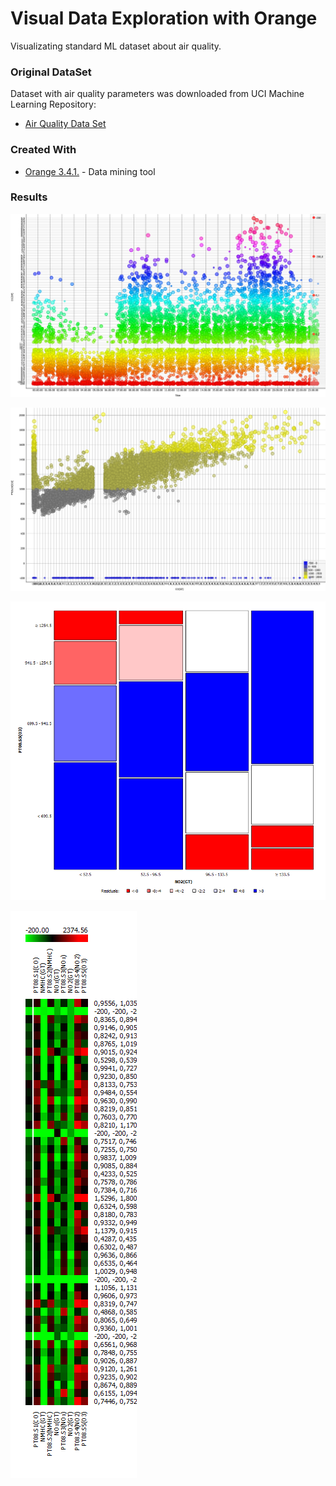 
Visual Data Exploration with Orange
=======================================================

Visualizating standard ML dataset about air quality.


### Original DataSet

Dataset with air quality parameters was downloaded from UCI Machine Learning Repository:

* [Air Quality Data Set](https://archive.ics.uci.edu/ml/datasets/Air+Quality)


### Created With

* [Orange 3.4.1.](https://orange.biolab.si/) - Data mining tool


### Results

![1-CO-Time-Scatter Plot - Matko Soric](https://raw.githubusercontent.com/matkosoric/Data-Visualizations/master/Orange/AirQuality/1-CO-time-scatter-plot.png?raw=true "1-CO-Time-Scatter Plot")

![2-CO-PT-scatter-plot - Matko Soric](https://raw.githubusercontent.com/matkosoric/Data-Visualizations/master/Orange/AirQuality/2-CO-PT-scatter-plot.png?raw=true "2-CO-PT-scatter-plot")

![3-NO2-O3-mosaic - Matko Soric](https://raw.githubusercontent.com/matkosoric/Data-Visualizations/master/Orange/AirQuality/3-NO2-O3-mosaic.png?raw=true "3-NO2-O3-mosaic")

![4-heat-map - Matko Soric](https://raw.githubusercontent.com/matkosoric/Data-Visualizations/master/Orange/AirQuality/4-heat-map.png?raw=true "4-heat-map.png")